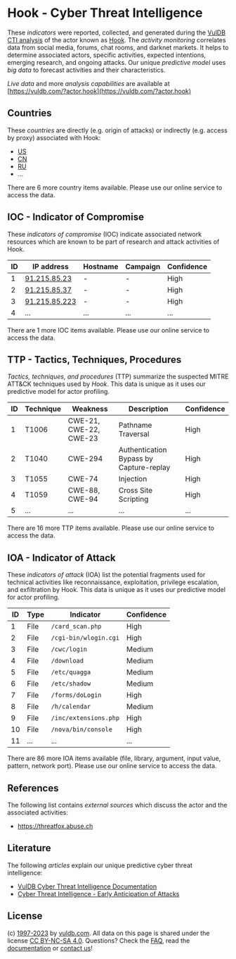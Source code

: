 # Hook - Cyber Threat Intelligence

These _indicators_ were reported, collected, and generated during the [VulDB CTI analysis](https://vuldb.com/?kb.cti) of the actor known as [Hook](https://vuldb.com/?actor.hook). The _activity monitoring_ correlates data from social media, forums, chat rooms, and darknet markets. It helps to determine associated actors, specific activities, expected intentions, emerging research, and ongoing attacks. Our unique _predictive model_ uses _big data_ to forecast activities and their characteristics.

_Live data_ and more _analysis capabilities_ are available at [https://vuldb.com/?actor.hook](https://vuldb.com/?actor.hook)

## Countries

These _countries_ are directly (e.g. origin of attacks) or indirectly (e.g. access by proxy) associated with Hook:

* [US](https://vuldb.com/?country.us)
* [CN](https://vuldb.com/?country.cn)
* [RU](https://vuldb.com/?country.ru)
* ...

There are 6 more country items available. Please use our online service to access the data.

## IOC - Indicator of Compromise

These _indicators of compromise_ (IOC) indicate associated network resources which are known to be part of research and attack activities of Hook.

ID | IP address | Hostname | Campaign | Confidence
-- | ---------- | -------- | -------- | ----------
1 | [91.215.85.23](https://vuldb.com/?ip.91.215.85.23) | - | - | High
2 | [91.215.85.37](https://vuldb.com/?ip.91.215.85.37) | - | - | High
3 | [91.215.85.223](https://vuldb.com/?ip.91.215.85.223) | - | - | High
4 | ... | ... | ... | ...

There are 1 more IOC items available. Please use our online service to access the data.

## TTP - Tactics, Techniques, Procedures

_Tactics, techniques, and procedures_ (TTP) summarize the suspected MITRE ATT&CK techniques used by _Hook_. This data is unique as it uses our predictive model for actor profiling.

ID | Technique | Weakness | Description | Confidence
-- | --------- | -------- | ----------- | ----------
1 | T1006 | CWE-21, CWE-22, CWE-23 | Pathname Traversal | High
2 | T1040 | CWE-294 | Authentication Bypass by Capture-replay | High
3 | T1055 | CWE-74 | Injection | High
4 | T1059 | CWE-88, CWE-94 | Cross Site Scripting | High
5 | ... | ... | ... | ...

There are 16 more TTP items available. Please use our online service to access the data.

## IOA - Indicator of Attack

These _indicators of attack_ (IOA) list the potential fragments used for technical activities like reconnaissance, exploitation, privilege escalation, and exfiltration by Hook. This data is unique as it uses our predictive model for actor profiling.

ID | Type | Indicator | Confidence
-- | ---- | --------- | ----------
1 | File | `/card_scan.php` | High
2 | File | `/cgi-bin/wlogin.cgi` | High
3 | File | `/cwc/login` | Medium
4 | File | `/download` | Medium
5 | File | `/etc/quagga` | Medium
6 | File | `/etc/shadow` | Medium
7 | File | `/forms/doLogin` | High
8 | File | `/h/calendar` | Medium
9 | File | `/inc/extensions.php` | High
10 | File | `/nova/bin/console` | High
11 | ... | ... | ...

There are 86 more IOA items available (file, library, argument, input value, pattern, network port). Please use our online service to access the data.

## References

The following list contains _external sources_ which discuss the actor and the associated activities:

* https://threatfox.abuse.ch

## Literature

The following _articles_ explain our unique predictive cyber threat intelligence:

* [VulDB Cyber Threat Intelligence Documentation](https://vuldb.com/?kb.cti)
* [Cyber Threat Intelligence - Early Anticipation of Attacks](https://www.scip.ch/en/?labs.20201022)

## License

(c) [1997-2023](https://vuldb.com/?kb.changelog) by [vuldb.com](https://vuldb.com/?kb.about). All data on this page is shared under the license [CC BY-NC-SA 4.0](https://creativecommons.org/licenses/by-nc-sa/4.0/). Questions? Check the [FAQ](https://vuldb.com/?kb.faq), read the [documentation](https://vuldb.com/?kb) or [contact us](https://vuldb.com/?contact)!
